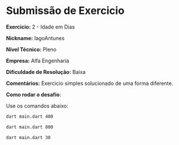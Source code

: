 # Submissão de Exercicio

**Exercicio:** 2 - Idade em Dias

**Nickname:** IagoAntunes

**Nível Técnico:** Pleno

**Empresa:** Alfa Engenharia

**Dificuldade de Resolução:** Baixa

**Comentários:** Exercicio simples solucionado de uma forma diferente.

**Como rodar o desafio**: 

Use os comandos abaixo: 
```bash
dart main.dart 400
```
```bash
dart main.dart 800
```
```bash
dart main.dart 30
```